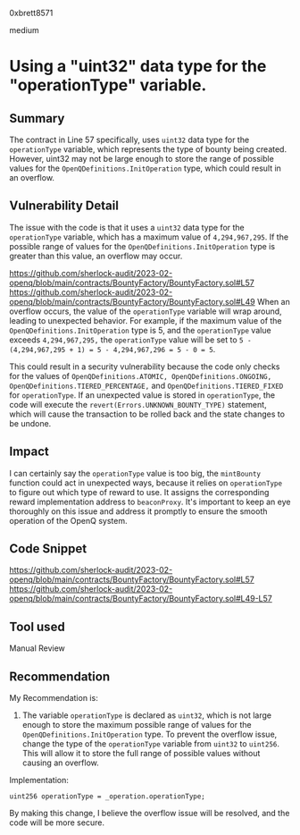 0xbrett8571

medium

# Using a "uint32" data type for the "operationType" variable.

## Summary
The contract in Line 57 specifically, uses `uint32` data type for the `operationType` variable, which represents the type of bounty being created. However, uint32 may not be large enough to store the range of possible values for the `OpenQDefinitions.InitOperation` type, which could result in an overflow.

## Vulnerability Detail
The issue with the code is that it uses a `uint32` data type for the `operationType` variable, which has a maximum value of `4,294,967,295`. If the possible range of values for the `OpenQDefinitions.InitOperation` type is greater than this value, an overflow may occur.

https://github.com/sherlock-audit/2023-02-openq/blob/main/contracts/BountyFactory/BountyFactory.sol#L57
https://github.com/sherlock-audit/2023-02-openq/blob/main/contracts/BountyFactory/BountyFactory.sol#L49
When an overflow occurs, the value of the `operationType` variable will wrap around, leading to unexpected behavior. For example, if the maximum value of the `OpenQDefinitions.InitOperation` type is 5, and the `operationType` value exceeds `4,294,967,295,` the `operationType` value will be set to `5 - (4,294,967,295 + 1) = 5 - 4,294,967,296 = 5 - 0 = 5`.

This could result in a security vulnerability because the code only checks for the values of `OpenQDefinitions.ATOMIC, OpenQDefinitions.ONGOING, OpenQDefinitions.TIERED_PERCENTAGE,` and `OpenQDefinitions.TIERED_FIXED` for `operationType`. If an unexpected value is stored in `operationType`, the code will execute the `revert(Errors.UNKNOWN_BOUNTY_TYPE)` statement, which will cause the transaction to be rolled back and the state changes to be undone.

## Impact
I can certainly say the `operationType` value is too big, the `mintBounty` function could act in unexpected ways, because it relies on `operationType` to figure out which type of reward to use. It assigns the corresponding reward implementation address to `beaconProxy`.  It's important to keep an eye thoroughly on this issue and address it promptly to ensure the smooth operation of the OpenQ system.

## Code Snippet
https://github.com/sherlock-audit/2023-02-openq/blob/main/contracts/BountyFactory/BountyFactory.sol#L57
https://github.com/sherlock-audit/2023-02-openq/blob/main/contracts/BountyFactory/BountyFactory.sol#L49-L57
## Tool used

Manual Review

## Recommendation
My Recommendation is:

1. The variable `operationType` is declared as `uint32`, which is not large enough to store the maximum possible range of values for the `OpenQDefinitions.InitOperation` type. To prevent the overflow issue, change the type of the `operationType` variable from `uint32` to `uint256`. This will allow it to store the full range of possible values without causing an overflow.

Implementation:
```solidity
uint256 operationType = _operation.operationType;
```
By making this change, I believe the overflow issue will be resolved, and the code will be more secure.